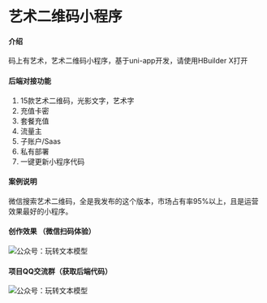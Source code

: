 # 艺术二维码小程序

#### 介绍
码上有艺术，艺术二维码小程序，基于uni-app开发，请使用HBuilder X打开

#### 后端对接功能
1. 15款艺术二维码，光影文字，艺术字
2. 充值卡密
3. 套餐充值
4. 流量主
5. 子账户/Saas
6. 私有部署
7. 一键更新小程序代码

#### 案例说明
微信搜索艺术二维码，全是我发布的这个版本，市场占有率95%以上，且是运营效果最好的小程序。

#### 创作效果 （微信扫码体验）
![公众号：玩转文本模型](https://s1.ax1x.com/2023/08/27/pPU02Yd.png)

#### 项目QQ交流群（获取后端代码）
![公众号：玩转文本模型](https://s1.ax1x.com/2023/08/27/pPUDdr6.png)
